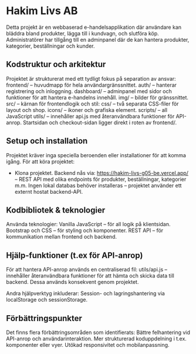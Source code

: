 # Hakim Livs AB

Detta projekt är en webbaserad e-handelsapplikation där användare kan bläddra bland produkter, lägga till i kundvagn, och slutföra köp. Administratörer har tillgång till en adminpanel där de kan hantera produkter, kategorier, beställningar och kunder.

##  Kodstruktur och arkitektur

Projektet är strukturerat med ett tydligt fokus på separation av ansvar:
frontend/ – huvudmapp för hela användargränssnittet.
auth/ – hanterar registrering och inloggning.
dashboard/ – adminpanel med sidor och funktioner för att hantera e-handelns innehåll.
img/ – bilder för gränssnittet.
src/ – kärnan för frontendlogik och stil:
css/ – två separata CSS-filer för layout och shop.
icons/ – ikoner och grafiska element.
scripts/ – all JavaScript 
utils/ – innehåller api.js med återanvändbara funktioner för API-anrop.
Startsidan och checkout-sidan ligger direkt i roten av frontend/.

##  Setup och installation

Projektet kräver inga speciella beroenden eller installationer för att komma igång.
För att köra projektet:
- Klona projektet.
Backend nås via:
https://hakim-livs-g05-be.vercel.app/ – REST API med olika endpoints för produkter, beställningar, kategorier m.m.
Ingen lokal databas behöver installeras – projektet använder ett externt hostat backend-API.

##  Kodbibliotek & teknologier 

Använda teknologier:
Vanilla JavaScript – för all logik på klientsidan.
Bootstrap och CSS – för styling och komponenter.
REST API – för kommunikation mellan frontend och backend.

##  Hjälp-funktioner (t.ex för API-anrop)

För att hantera API-anrop används en centraliserad fil:
utils/api.js – innehåller återanvändbara funktioner för att hämta och skicka data till backend. Dessa används konsekvent genom projektet.

Andra hjälpverktyg inkluderar:
Session- och lagringshantering via localStorage och sessionStorage.

##  Förbättringspunkter

Det finns flera förbättringsområden som identifierats:
Bättre felhantering vid API-anrop och användarinteraktion.
Mer strukturerad koduppdelning i t.ex. komponenter eller vyer.
Utökad responsivitet och mobilanpassning.
